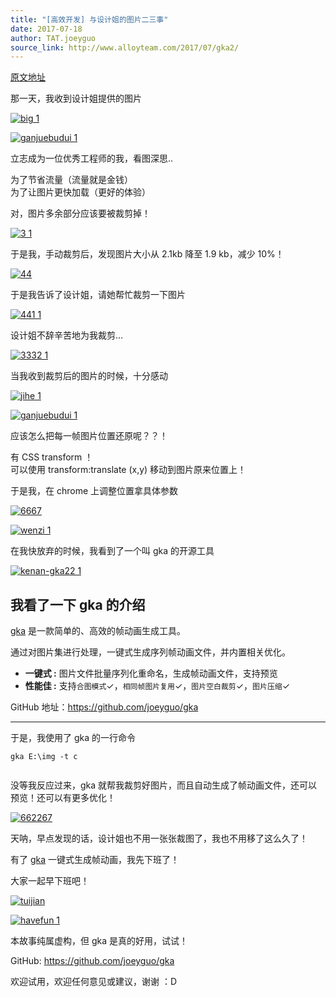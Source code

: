 ```yaml
---
title: "[高效开发] 与设计姐的图片二三事"
date: 2017-07-18
author: TAT.joeyguo
source_link: http://www.alloyteam.com/2017/07/gka2/
---
```


[原文地址](https://github.com/joeyguo/gka/wiki/%5B%E9%AB%98%E6%95%88%E5%BC%80%E5%8F%91%5D%E4%B8%8E%E8%AE%BE%E8%AE%A1%E5%A7%90%E7%9A%84%E5%9B%BE%E7%89%87%E4%BA%8C%E4%B8%89%E4%BA%8B)

那一天，我收到设计姐提供的图片

[![big 1](https://user-images.githubusercontent.com/10385585/28303477-0d9d5ba2-6bc6-11e7-8a4e-e678d30374ab.png)](https://github.com/joeyguo/gka)

[![ganjuebudui 1](https://user-images.githubusercontent.com/10385585/28303497-1e5256aa-6bc6-11e7-8b27-fa0d0b57b9aa.png)](https://github.com/joeyguo/gka)

立志成为一位优秀工程师的我，看图深思..

为了节省流量（流量就是金钱）  
为了让图片更快加载（更好的体验）

对，图片多余部分应该要被裁剪掉！

[![3 1](https://user-images.githubusercontent.com/10385585/28303530-426bdbba-6bc6-11e7-963d-88ff84872eab.png)](https://github.com/joeyguo/gka)

于是我，手动裁剪后，发现图片大小从 2.1kb 降至 1.9 kb，减少 10%！

[![44](https://user-images.githubusercontent.com/10385585/28303545-57510938-6bc6-11e7-94af-2fb192928ecd.png)](https://github.com/joeyguo/gka)

于是我告诉了设计姐，请她帮忙裁剪一下图片

[![441 1](https://user-images.githubusercontent.com/10385585/28303562-6d3ba2f8-6bc6-11e7-8da2-86b6afd2a7d6.jpg)](https://github.com/joeyguo/gka)

设计姐不辞辛苦地为我裁剪...

[![3332 1](https://user-images.githubusercontent.com/10385585/28303581-86a4f848-6bc6-11e7-80a4-35b36c93146d.jpg)](https://github.com/joeyguo/gka)

当我收到裁剪后的图片的时候，十分感动

[![jihe 1](https://user-images.githubusercontent.com/10385585/28303595-9abe7408-6bc6-11e7-8199-0214c8d43550.jpg)](https://github.com/joeyguo/gka)

[![ganjuebudui 1](https://user-images.githubusercontent.com/10385585/28303608-a3f7bfac-6bc6-11e7-9a5f-9dbc02cd6729.png)](https://github.com/joeyguo/gka)

应该怎么把每一帧图片位置还原呢？？！

有 CSS transform ！  
可以使用 transform:translate (x,y) 移动到图片原来位置上！

于是我，在 chrome 上调整位置拿具体参数

[![6667](https://user-images.githubusercontent.com/10385585/28303640-bebb4db8-6bc6-11e7-90cd-e41fd729847e.gif)](https://github.com/joeyguo/gka)

[![wenzi 1](https://user-images.githubusercontent.com/10385585/28303669-dd713236-6bc6-11e7-8941-f514784a373a.jpg)](https://github.com/joeyguo/gka)

在我快放弃的时候，我看到了一个叫 gka 的开源工具

[![kenan-gka22 1](https://user-images.githubusercontent.com/10385585/28303811-86f0aad0-6bc7-11e7-82da-8ee3a412eb43.jpg)](https://github.com/joeyguo/gka)

## 我看了一下 gka 的介绍

[gka](https://github.com/joeyguo/gka) 是一款简单的、高效的帧动画生成工具。

通过对图片集进行处理，一键式生成序列帧动画文件，并内置相关优化。

-   **一键式 :** 图片文件批量序列化重命名，生成帧动画文件，支持预览
-   **性能佳 :** 支持`合图模式`✓，`相同帧图片复用`✓，`图片空白裁剪`✓，`图片压缩`✓

GitHub 地址：<https://github.com/joeyguo/gka>

* * *

于是，我使用了 gka 的一行命令

    gka E:\img -t c
     

没等我反应过来，gka 就帮我裁剪好图片，而且自动生成了帧动画文件，还可以预览！还可以有更多优化！

[![662267](https://user-images.githubusercontent.com/10385585/28304079-be47abb8-6bc8-11e7-9332-21c78e138858.gif)](https://github.com/joeyguo/gka)

天呐，早点发现的话，设计姐也不用一张张裁图了，我也不用移了这么久了！

有了 [gka](https://github.com/joeyguo/gka) 一键式生成帧动画，我先下班了！

大家一起早下班吧！

[![tuijian](https://user-images.githubusercontent.com/10385585/28304137-ea3a7624-6bc8-11e7-987b-e03a229e1c76.jpg)](https://github.com/joeyguo/gka)

[![havefun 1](https://user-images.githubusercontent.com/10385585/28304145-f74ce144-6bc8-11e7-82ec-fb6c7adda6ca.jpg)](https://github.com/joeyguo/gka)

本故事纯属虚构，但 gka 是真的好用，试试！

GitHub: <https://github.com/joeyguo/gka>

欢迎试用，欢迎任何意见或建议，谢谢 ：D
